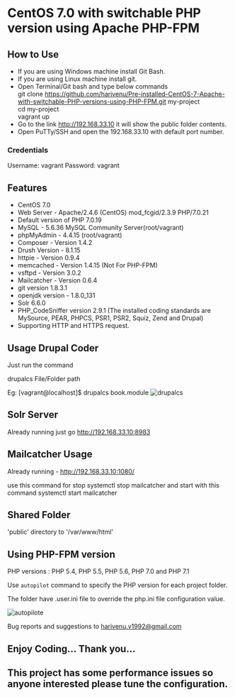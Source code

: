 # CentOS 7.0 with switchable PHP version using Apache PHP-FPM 

## How to Use

* If you are using Windows machine install Git Bash.
* If you are using Linux machine install git.
* Open Terminal/Git bash and type below commands<br>
git clone https://github.com/harivenu/Pre-installed-CentOS-7-Apache-with-switchable-PHP-versions-using-PHP-FPM.git my-project<br>
cd my-project<br>
vagrant up</br>
* Go to the link http://192.168.33.10 it will show the public folder contents.
* Open PuTTy/SSH and open the 192.168.33.10 with default port number.

### Credentials
Username: vagrant
Password: vagrant

## Features

* CentOS 7.0
* Web Server - Apache/2.4.6 (CentOS) mod_fcgid/2.3.9 PHP/7.0.21
* Default version of PHP 7.0.19
* MySQL - 5.6.36 MySQL Community Server(root/vagrant)
* phpMyAdmin - 4.4.15 (root/vagrant)
* Composer - Version 1.4.2
* Drush Version - 8.1.15
* httpie - Version 0.9.4
* memcached - Version 1.4.15 (Not For PHP-FPM)
* vsftpd - Version 3.0.2
* Mailcatcher - Version 0.6.4
* git version 1.8.3.1
* openjdk version - 1.8.0_131
* Solr 6.6.0
* PHP_CodeSniffer version 2.9.1 (The installed coding standards are MySource, PEAR, PHPCS, PSR1, PSR2, Squiz, Zend and Drupal)
* Supporting HTTP and HTTPS request.
## Usage Drupal Coder

Just run the command

drupalcs File/Folder path

Eg:
[vagrant@localhost]$ drupalcs book.module
![drupalcs](http://www.ferbine.com/images/drupalcs.png)

## Solr Server

Already running just go http://192.168.33.10:8983

## Mailcatcher Usage

Already running - http://192.168.33.10:1080/

use this command for stop systemctl stop mailcatcher and start with this command systemctl start mailcatcher

## Shared Folder

'public' directory to '/var/www/html'

## Using PHP-FPM version

PHP versions : PHP 5.4, PHP 5.5, PHP 5.6, PHP 7.0 and PHP 7.1

Use `autopilot` command to specify the PHP version for each project folder.

The folder have .user.ini file to override the php.ini file configuration value.

![autopilote](http://www.ferbine.com/images/autopilote.png)
 
Bug reports and suggestions to <harivenu.v1992@gmail.com>
  
## Enjoy Coding... Thank you...

## This project has some performance issues so anyone interested please tune the configuration.
